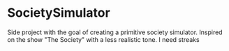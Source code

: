 # SocietySimulator
Side project with the goal of creating a primitive society simulator. Inspired on the show "The Society" with a less realistic tone. I need streaks
